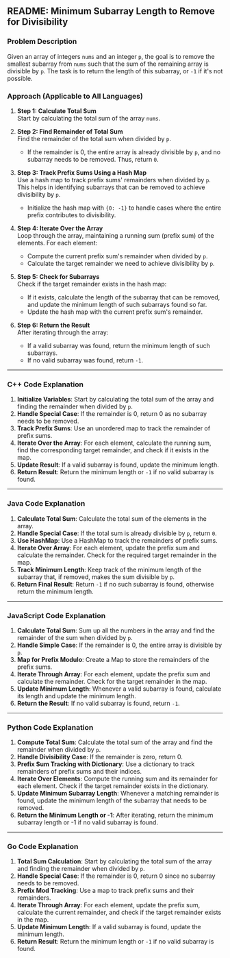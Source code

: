 ## README: Minimum Subarray Length to Remove for Divisibility

### Problem Description

Given an array of integers `nums` and an integer `p`, the goal is to remove the smallest subarray from `nums` such that the sum of the remaining array is divisible by `p`. The task is to return the length of this subarray, or `-1` if it's not possible.

### Approach (Applicable to All Languages)

1. **Step 1: Calculate Total Sum**  
   Start by calculating the total sum of the array `nums`.

2. **Step 2: Find Remainder of Total Sum**  
   Find the remainder of the total sum when divided by `p`.  
   - If the remainder is 0, the entire array is already divisible by `p`, and no subarray needs to be removed. Thus, return `0`.

3. **Step 3: Track Prefix Sums Using a Hash Map**  
   Use a hash map to track prefix sums' remainders when divided by `p`. This helps in identifying subarrays that can be removed to achieve divisibility by `p`.  
   - Initialize the hash map with `{0: -1}` to handle cases where the entire prefix contributes to divisibility.

4. **Step 4: Iterate Over the Array**  
   Loop through the array, maintaining a running sum (prefix sum) of the elements. For each element:
   - Compute the current prefix sum's remainder when divided by `p`.
   - Calculate the target remainder we need to achieve divisibility by `p`.

5. **Step 5: Check for Subarrays**  
   Check if the target remainder exists in the hash map:
   - If it exists, calculate the length of the subarray that can be removed, and update the minimum length of such subarrays found so far.
   - Update the hash map with the current prefix sum's remainder.

6. **Step 6: Return the Result**  
   After iterating through the array:
   - If a valid subarray was found, return the minimum length of such subarrays.
   - If no valid subarray was found, return `-1`.

---

### C++ Code Explanation

1. **Initialize Variables**: Start by calculating the total sum of the array and finding the remainder when divided by `p`.
2. **Handle Special Case**: If the remainder is 0, return 0 as no subarray needs to be removed.
3. **Track Prefix Sums**: Use an unordered map to track the remainder of prefix sums.
4. **Iterate Over the Array**: For each element, calculate the running sum, find the corresponding target remainder, and check if it exists in the map.
5. **Update Result**: If a valid subarray is found, update the minimum length.
6. **Return Result**: Return the minimum length or `-1` if no valid subarray is found.

---

### Java Code Explanation

1. **Calculate Total Sum**: Calculate the total sum of the elements in the array.
2. **Handle Special Case**: If the total sum is already divisible by `p`, return `0`.
3. **Use HashMap**: Use a HashMap to track the remainders of prefix sums.
4. **Iterate Over Array**: For each element, update the prefix sum and calculate the remainder. Check for the required target remainder in the map.
5. **Track Minimum Length**: Keep track of the minimum length of the subarray that, if removed, makes the sum divisible by `p`.
6. **Return Final Result**: Return `-1` if no such subarray is found, otherwise return the minimum length.

---

### JavaScript Code Explanation

1. **Calculate Total Sum**: Sum up all the numbers in the array and find the remainder of the sum when divided by `p`.
2. **Handle Simple Case**: If the remainder is 0, the entire array is divisible by `p`.
3. **Map for Prefix Modulo**: Create a Map to store the remainders of the prefix sums.
4. **Iterate Through Array**: For each element, update the prefix sum and calculate the remainder. Check for the target remainder in the map.
5. **Update Minimum Length**: Whenever a valid subarray is found, calculate its length and update the minimum length.
6. **Return the Result**: If no valid subarray is found, return `-1`.

---

### Python Code Explanation

1. **Compute Total Sum**: Calculate the total sum of the array and find the remainder when divided by `p`.
2. **Handle Divisibility Case**: If the remainder is zero, return 0.
3. **Prefix Sum Tracking with Dictionary**: Use a dictionary to track remainders of prefix sums and their indices.
4. **Iterate Over Elements**: Compute the running sum and its remainder for each element. Check if the target remainder exists in the dictionary.
5. **Update Minimum Subarray Length**: Whenever a matching remainder is found, update the minimum length of the subarray that needs to be removed.
6. **Return the Minimum Length or -1**: After iterating, return the minimum subarray length or -1 if no valid subarray is found.

---

### Go Code Explanation

1. **Total Sum Calculation**: Start by calculating the total sum of the array and finding the remainder when divided by `p`.
2. **Handle Special Case**: If the remainder is 0, return 0 since no subarray needs to be removed.
3. **Prefix Mod Tracking**: Use a map to track prefix sums and their remainders.
4. **Iterate Through Array**: For each element, update the prefix sum, calculate the current remainder, and check if the target remainder exists in the map.
5. **Update Minimum Length**: If a valid subarray is found, update the minimum length.
6. **Return Result**: Return the minimum length or `-1` if no valid subarray is found.
